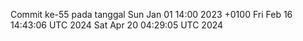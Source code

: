 Commit ke-55 pada tanggal Sun Jan 01 14:00 2023 +0100
Fri Feb 16 14:43:06 UTC 2024
Sat Apr 20 04:29:05 UTC 2024

